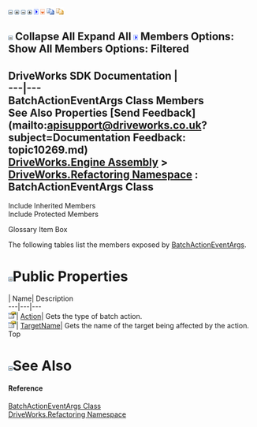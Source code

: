 ![](dotnetimages/collapse.gif) ![](dotnetimages/expand.gif) ![](dotnetimages/collapse.gif) ![](dotnetimages/expand.gif) ![](dotnetimages/drpdown.gif) ![](dotnetimages/drpdown_orange.gif) ![](dotnetimages/copycode.gif) ![](dotnetimages/copycodeHighlight.gif)

![](dotnetimages/collapse.gif) Collapse All Expand All ![](dotnetimages/drpdown.gif) Members Options: Show All  Members Options: Filtered   
---  
DriveWorks SDK Documentation  |   
---|---  
BatchActionEventArgs Class Members   
See Also Properties [Send Feedback](mailto:apisupport@driveworks.co.uk?subject=Documentation Feedback: topic10269.md)  
[DriveWorks.Engine Assembly](topic2156.md) > [DriveWorks.Refactoring Namespace](topic10266.md) : BatchActionEventArgs Class  
---  
  
Include Inherited Members    
Include Protected Members  


Glossary Item Box

The following tables list the members exposed by [BatchActionEventArgs](topic10269.md).

# ![](dotnetimages/collapse.gif)Public Properties

| Name| Description  
---|---|---  
![Public Property](dotnetimages/publicProperty.gif)| [Action](topic10275.md)| Gets the type of batch action.   
![Public Property](dotnetimages/publicProperty.gif)| [TargetName](topic10276.md)| Gets the name of the target being affected by the action.   
Top

# ![](dotnetimages/collapse.gif)See Also

#### Reference

[BatchActionEventArgs Class](topic10269.md)   
[DriveWorks.Refactoring Namespace](topic10266.md)


